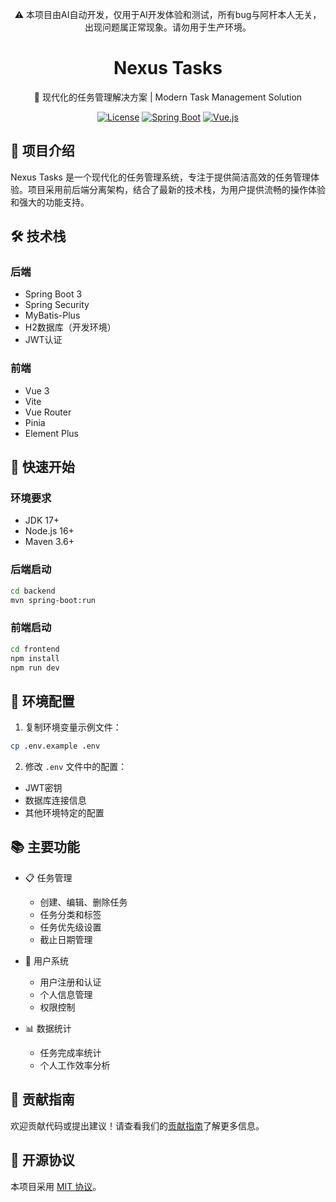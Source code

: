 <div align="center">

⚠️ 本项目由AI自动开发，仅用于AI开发体验和测试，所有bug与阿杆本人无关，出现问题属正常现象。请勿用于生产环境。

# Nexus Tasks

🚀 现代化的任务管理解决方案 | Modern Task Management Solution

[![License](https://img.shields.io/badge/license-MIT-blue.svg)](LICENSE)
[![Spring Boot](https://img.shields.io/badge/Spring%20Boot-3.x-brightgreen.svg)](https://spring.io/projects/spring-boot)
[![Vue.js](https://img.shields.io/badge/Vue.js-3.x-green.svg)](https://vuejs.org/)

</div>

## 📖 项目介绍

Nexus Tasks 是一个现代化的任务管理系统，专注于提供简洁高效的任务管理体验。项目采用前后端分离架构，结合了最新的技术栈，为用户提供流畅的操作体验和强大的功能支持。

## 🛠 技术栈

### 后端
- Spring Boot 3
- Spring Security
- MyBatis-Plus
- H2数据库（开发环境）
- JWT认证

### 前端
- Vue 3
- Vite
- Vue Router
- Pinia
- Element Plus

## 🚀 快速开始

### 环境要求
- JDK 17+
- Node.js 16+
- Maven 3.6+

### 后端启动
```bash
cd backend
mvn spring-boot:run
```

### 前端启动
```bash
cd frontend
npm install
npm run dev
```

## 🔐 环境配置

1. 复制环境变量示例文件：
```bash
cp .env.example .env
```

2. 修改 `.env` 文件中的配置：
- JWT密钥
- 数据库连接信息
- 其他环境特定的配置

## 📚 主要功能

- 📋 任务管理
  - 创建、编辑、删除任务
  - 任务分类和标签
  - 任务优先级设置
  - 截止日期管理

- 👥 用户系统
  - 用户注册和认证
  - 个人信息管理
  - 权限控制

- 📊 数据统计
  - 任务完成率统计
  - 个人工作效率分析

## 🤝 贡献指南

欢迎贡献代码或提出建议！请查看我们的[贡献指南](CONTRIBUTING.md)了解更多信息。

## 📄 开源协议

本项目采用 [MIT 协议](LICENSE)。